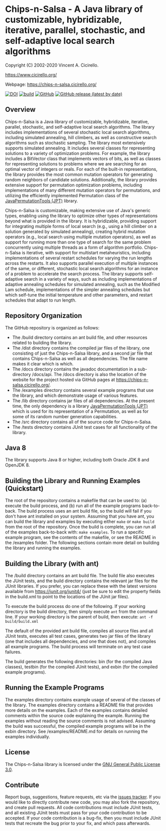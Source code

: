 # Chips-n-Salsa - A Java library of customizable, hybridizable, iterative, parallel, stochastic, and self-adaptive local search algorithms

Copyright (C) 2002-2020 Vincent A. Cicirello.

https://www.cicirello.org/

Webpage: https://chips-n-salsa.cicirello.org/

[![DOI](https://zenodo.org/badge/273074441.svg)](https://zenodo.org/badge/latestdoi/273074441)
[![build](https://github.com/cicirello/Chips-n-Salsa/workflows/build/badge.svg)](https://github.com/cicirello/Chips-n-Salsa/actions?query=workflow%3Abuild)
[![GitHub](https://img.shields.io/github/license/cicirello/Chips-n-Salsa)](https://github.com/cicirello/Chips-n-Salsa/blob/master/LICENSE)
[![GitHub release (latest by date)](https://img.shields.io/github/v/release/cicirello/Chips-n-Salsa)](https://github.com/cicirello/Chips-n-Salsa/releases)

## Overview

Chips-n-Salsa is a Java library of customizable, hybridizable, iterative, parallel, stochastic, and self-adaptive local search algorithms. The library includes implementations of several stochastic local search algorithms, including simulated annealing, hill climbers, as well as constructive search algorithms such as stochastic sampling. The library most extensively supports simulated annealing. It includes several classes for representing solutions to a variety of optimization problems. For example, the library includes a BitVector class that implements vectors of bits, as well as classes for representing solutions to problems where we are searching for an optimal vector of integers or reals. For each of the built-in representations, the library provides the most common mutation operators for generating random neighbors of candidate solutions. Additionally, the library provides extensive support for permutation optimization problems, including implementations of many different mutation operators for permutations, and utilizing the efficiently implemented Permutation class of the [JavaPermutationTools (JPT)](https://jpt.cicirello.org/) library.

Chips-n-Salsa is customizable, making extensive use of Java's generic types, enabling using the library to optimize other types of representations beyond what is provided in the library. It is hybridizable, providing support for integrating multiple forms of local search (e.g., using a hill climber on a solution generated by simulated annealing), creating hybrid mutation operators (e.g., local search using multiple mutation operators), as well as support for running more than one type of search for the same problem concurrently using multiple threads as a form of algorithm portfolio. Chips-n-Salsa is iterative, with support for multistart metaheuristics, including implementations of several restart schedules for varying the run lengths across the restarts. It also supports parallel execution of multiple instances of the same, or different, stochastic local search algorithms for an instance of a problem to accelerate the search process. The library supports self-adaptive search in a variety of ways, such as including implementations of adaptive annealing schedules for simulated annealing, such as the Modified Lam schedule, implementations of the simpler annealing schedules but which self-tune the initial temperature and other parameters, and restart schedules that adapt to run length.

## Repository Organization

The GitHub repository is organized as follows:
* The /build directory contains an ant build file, and other resources related to building the library.
* The /dist directory contains the compiled jar files of the library, one consisting of just the Chips-n-Salsa library, and a second jar file that contains Chips-n-Salsa as well as all dependencies.  The file name makes it clear which is which.
* The /docs directory contains the javadoc documentation in a sub-directory /docs/api. The /docs directory is also the location of the website for the project hosted via GitHub pages at https://chips-n-salsa.cicirello.org/.
* The /examples directory contains several example programs that use the library, and which demonstrate usage of various features.
* The /lib directory contains jar files of all dependencies.  At the present time, the only dependency is a library [JavaPermutationTools (JPT)](https://jpt.cicirello.org/) which is used for its representation of a Permutation, as well as for some of its random number generation capabilities.
* The /src directory contains all of the source code for Chips-n-Salsa.
* The /tests directory contains JUnit test cases for all functionality of the library.

## Java 8

The library supports Java 8 or higher, including both Oracle JDK 8 and OpenJDK 8.

## Building the Library and Running Examples (Quickstart)

The root of the repository contains a makefile that can be used to: (a) execute the build process, and (b) run 
all of the example programs back-to-back. The build process uses an ant build file, so the build will fail if 
you don't have ant installed on your system.  Assuming that you have ant, you can build the library and examples 
by executing either `make` or `make build` from the root of the repository.  Once the build is complete, you 
can run all of the examples back-to-back with: `make examples`.  To run a specific example program, see the contents 
of the makefile, or see the README in the /examples folder.  The following sections contain more detail on
building the library and running the examples.

## Building the Library (with ant)

The /build directory contains an ant build file.  The build file also executes the JUnit tests, and the build 
directory contains the relevant jar files for the JUnit libraries. If you prefer, you can replace these 
with the latest versions available from https://junit.org/junit4/ (just be sure to edit the property 
fields in the build.xml to point to the locations of the JUnit jar files).

To execute the build process do one of the following. If your working directory is the build directory, 
then simply execute `ant` from the command line. If your working directory is the parent of build, 
then execute: `ant -f build/build.xml`

The default of the provided ant build file, compiles all source files and all JUnit tests, executes all 
test cases, generates two jar files of the library (one that includes all dependencies, and one that 
does not), and compiles all example programs. The build process will terminate on any test case failures.  

The build generates the following directories: bin (for the compiled Java classes), testbin (for the 
compiled JUnit tests), and exbin (for the compiled example programs).

## Running the Example Programs

The examples directory contains example usage of several of the classes of the library. The examples directory 
contains a README file that provides more details on the examples. Each of the examples contains detailed 
comments within the source code explaining the example. Running the examples without reading the 
source comments is not advised.  Assuming the build was successful, the compiled example programs 
will be in the exbin directory.  See /examples/README.md for details on running the examples individually.

## License

The Chips-n-Salsa library is licensed under the [GNU General Public License 3.0](https://www.gnu.org/licenses/gpl-3.0.en.html).

## Contribute

Report bugs, suggestions, feature requests, etc via the [issues tracker](https://github.com/cicirello/Chips-n-Salsa/issues). If you would like to directly contribute new code, you may also fork the repository, and create pull requests.  All code contributions must include JUnit tests, and all existing JUnit tests must pass for your code contribution to be accepted.  If your code contribution is a bug-fix, then you must include JUnit tests that recreate the bug prior to your fix, and which pass afterwards.
